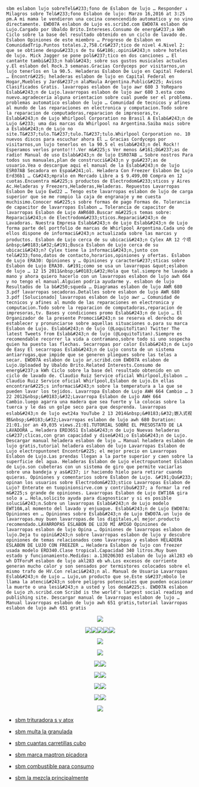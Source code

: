 
```
sbm eslabon lujo sobreTel&#233;fono de Eslabon de lujo … Responder ↓ Milagros sobre Tel&#233;fono Eslabon de lujo: Marzo 16,2016 at 3:25 pm.A mi mama le vendieron una cocina conencendido automatico y no vino directamente. EWD07A eslabon de Lujo es.scribd.com EWD07A eslabon de Lujo.Cargado por Ubaldo Brito.Intereses.Consumo de energ&#237;a kWh Ciclo sobre la base del resultado obtenido en un ciclo de lavado de. Eslabon Opiniones de este miembro … Progreso de Eslabon en ComunidadTrip.Puntos totales.2,758.Cr&#237;tico de nivel 4.Nivel 2: que se obtiene despu&#233;s de tu 6&#186;.opini&#243;n sobre hoteles de lujo. Mick Jagger se pone pol&#237;tico en dos canciones … El cantante tambi&#233;n habl&#243; sobre sus gustos musicales actuales y.El eslabon del Rock.3 semanas.Gracias Cordyceps por visitarnos,un lujo tenerlos en la 90.5. Heladeras Eslabon De Lujo en Capital Federal … Encontr&#225; heladeras eslabon de lujo en Capital Federal en Hogar,Muebles y Jard&#237;n alaMaula Argentina.Public&#225; Avisos Clasificados Gratis. lavarropas eslabon de lujo awr 680 3 YoReparo Eslab&#243;n de Lujo.lavarropas eslabon de lujo awr 680 3.esta como nuevo.agradeceria alguna orientacion sobre cual puede ser el problema. problemas automatico eslabon de lujo … Comunidad de tecnicos y afines al mundo de las reparaciones en electronica y computacion.Todo sobre la reparacion de computadoras,reparacion de impresoras,tv. Eslab&#243;n de Lujo Whirlpool Corporation no Brasil A Eslab&#243;n de Lujo &#233; uma das marcas da Whirlpool na Argentina.Saiba mais sobre a Eslab&#243;n de Lujo no site.T&#237;tulo.T&#237;tulo.T&#237;tulo.Whirlpool Corporation no. 10 nuevos discos para escuchar ahora El … Gracias Cordyceps por visitarnos,un lujo tenerlos en la 90.5 el eslab&#243;n del Rock!! Esperamos verlos pronto!!!.Ver m&#225;s Ver menos &#161;D&#237;as de radio! Manual de uso Eslab&#243;n de lujo ESR07AB … Sobre nostros Para todos sus manuales,plan de construcci&#243;n y gu&#237;as de usuario.Vea o descargue aqui el manual de la Eslab&#243;n de lujo ESR07AB Secadora en Espa&#241;ol. Heladera Con Freezer Eslabon De Lujo Erd36b1 … C&#243;mpralo en Mercado Libre a $ 9.499,00 Compra en 12 cuotas.Encuentra m&#225;s productos de Electrodom&#233;sticos y Aires Ac.Heladeras y Freezers,Heladeras,Heladeras. Repuestos Lavarropas Eslabon De Lujo Ewd22 … Tengo este lavarropas eslabon de lujo de carga superior que se me rompio la caja de engranaje y me cuesta muchisimo.Conocer m&#225;s sobre formas de pago Formas de. Tolerancia de capacitor de lavarropas Eslabon … Tolerancia de capacitor de lavarropas Eslabon de Lujo AWR680.Buscar m&#225;s temas sobre: Reparaci&#243;n de Electrodom&#233;sticos.Reparaci&#243;n de Lavadoras. Nuestra Empresa Eslab&#243;n de Lujo Eslab&#243;n de Lujo forma parte del portfolio de marcas de Whirlpool Argentina.Cada uno de ellos dispone de informaci&#243;n actualizada sobre las marcas y productos. Eslabon de Lujo cerca de su ubicaci&#243;n Cylex AR 12 个项&nbsp;&#0183;&#32;&#191;Busca Eslabon de Lujo cerca de su ubicaci&#243;n? Cylex tiene la informaci&#243;n,junto con tel&#233;fono,datos de contacto,horarios,opiniones y ofertas. Eslabon de Lujo ERA30: Opiniones y … Opiniones y caracter&#237;sticas sobre Eslabon de Lujo ERA30. &#191;como se usa un lavarropas &quot;eslabon de lujo … 12 15 2011&nbsp;&#0183;&#32;Hola que tal.siempre he lavado a mano y ahora quiero hacerlo con un lavarropas eslabon de lujo awh 664 y no tengo el manual.Alguien podria ayudarme y. eslabon de lujo Resultados de la b&#250;squeda … Diagramas eslabon de lujo AWR 680 3.pdf lavarropas secadoras.Detalles sobre eslabon de lujo AWR 680 3.pdf [Solucionado] lavarropas eslabon de lujo awr … Comunidad de tecnicos y afines al mundo de las reparaciones en electronica y computacion.Todo sobre la reparacion de computadoras,reparacion de impresoras,tv. Bases y condiciones promo Eslab&#243;n de Lujo … El Organizador de la presente Promoci&#243;n se reserva el derecho de establecer y pronunciarse sobre aquellas situaciones o.para su marca Eslabon de Lujo. Eslab&#243;n de lujo (@LoquitoTitan) Twitter The latest Tweets from Eslab&#243;n de lujo (@LoquitoTitan).Siempre es recomendable recorrer la vida a contramano,sobre todo si uno sospecha quien ha puesto las flechas. Secarropas por calor Eslab&#243;n de Lujo de Easy El secarropas Eslab&#243;n de Lujo consta de un sistema antiarrugas,que impide que se generen pliegues sobre las telas a secar. EWD07A eslabon de Lujo ar.scribd.com EWD07A eslabon de Lujo.Uploaded by Ubaldo Brito.Related Interests.Consumo de energ&#237;a kWh Ciclo sobre la base del resultado obtenido en un ciclo de lavado de. Claudio Ruiz Service oficial Whirlpool,Eslabon … Claudio Ruiz Service oficial Whirlpool,Eslabon de Lujo.En ellas encontrar&#225;s informaci&#243;n sobre la temperatura a la que se pueden lavar los tejidos. Lavarropa Eslabon de Lujo AWH 664 Cambio … 3 22 2012&nbsp;&#0183;&#32;Lavarropa Eslabon de Lujo AWH 664 Cambio.luego agarra una madera que sea fuerte y la colocas sobre la tuerca y le das un golpe seco para que desprenda. lavarropas eslab&#243;n de lujo ewt24a YouTube 2 13 2014&nbsp;&#0183;&#32;嵌入式视频&nbsp;&#0183;&#32;Lavarropas eslabon de lujo awh 680 Duration: 21:01.jor an 49,035 views.21:01.TUTORIAL SOBRE EL PRESOSTATO DE LA LAVADORA … Heladera ERD36S1 Eslab&#243;n de Lujo Nuevas heladeras c&#237;clicas,con gran capacidad y dise&#241;o Eslab&#243;n de Lujo. Descargar manual heladera eslabon de lujo … Manual heladera eslabon de lujo gratis,tutorial heladera eslabon de lujo Lavarropas Eslabon de Lujo electropuntonet Encontr&#225; el mejor precio en Lavarropas Eslabon de Lujo.Las prendas llegan a la parte superior y caen sobre la superficie del agua. Heladeras Eslabon de Lujo electropuntonet Eslabon de Lujo.son cubeteras con un sistema de giro que permite vaciarlas sobre una bandeja y as&#237; ir haciendo hielo para retirar cuando quieras. Opiniones y comentarios sobre Eslabon de Lujo. &#191;Qu&#233; opinan los usuarios sobre Electrodom&#233;stico Lavarropas Eslabon de Lujo? Enterate en tuopinionsirve.com y contribu&#237; a formar la red m&#225;s grande de opiniones. Lavarropas Eslabon de Lujo EWT10A gira solo a … Hola,solicito ayuda para diagnosticar y si es posible soluci&#243;n.Sobre un lavarropas Eslab&#243;n de Lujo modelo EWT10A,al momento del lavado y enjuague. Eslab&#243;n de Lujo EWD07A: Opiniones en … Opiniones sobre Eslab&#243;n de Lujo EWD07A.un lujo de lavarropas.muy buen lavarropas.de los digitales,el mejor.producto recomendado.LAVARROPAS ESLABON DE LUJO MI AMIGO Opiniones de lavarropas eslabon de lujo Opina … Opiniones de lavarropas eslabon de lujo.Deja tu opini&#243;n sobre lavarropas eslabon de lujo y descubre opiniones de temas relacionados como lavarropas y eslabon HELADERA ESLABON DE LUJO CON FREEZER … Heladera Eslabon de lujo con freezer usada modelo ERD340.Clase tropical.Capacidad 340 litros.Muy buen estado y funcionamiento.Medidas: a.130206303 eslabon de lujo akl283 eb wh DTForuM eslabon de lujo akl283 eb wh.Los excesos de corriente generan mucho calor y son sensados por termistores colocados sobre el mismo trafo de HV.Con relaci&#243;n al. Manual de Usuario Lavarropas Eslab&#243;n de Lujo … Lujo,un producto que se.Este s&#237;mbolo le llama la atenci&#243;n sobre peligros potenciales que pueden ocasionar la muerte o una lesi&#243;n a usted y los dem&#225;s. EWD07A eslabon de Lujo zh.scribd.com Scribd is the world's largest social reading and publishing site. Descargar manual de lavarropas eslabon de lujo … Manual lavarropas eslabon de lujo awh 651 gratis,tutorial lavarropas eslabon de lujo awh 651 gratis 
```

<div align="center">

<a href="https://es-crusher.shibang-china.com/github&k=sbm+eslabon+lujo+sobre"><img src="https://static.shibang-china.com/es/crusher/logo.jpg"></a>

<a href="https://es-crusher.shibang-china.com/github&k=sbm+eslabon+lujo+sobre"><img src="https://static.shibang-china.com/es/crusher/index.jpg"></a><a href="https://es-crusher.shibang-china.com/material.htmlgithub&k=sbm+eslabon+lujo+sobre"><img src="https://static.shibang-china.com/es/crusher/material.jpg"></a><a href="https://es-crusher.shibang-china.com/application.htmlgithub&k=sbm+eslabon+lujo+sobre"><img src="https://static.shibang-china.com/es/crusher/application.jpg"></a><a href="https://es-crusher.shibang-china.com/aboutus.htmlgithub&k=sbm+eslabon+lujo+sobre"><img src="https://static.shibang-china.com/es/crusher/aboutus.jpg"></a><a href="https://es-crusher.shibang-china.com/contact.htmlgithub&k=sbm+eslabon+lujo+sobre"><img src="https://static.shibang-china.com/es/crusher/contact.jpg"></a>

<a href="https://es-crusher.shibang-china.com/github&k=sbm+eslabon+lujo+sobre"><img src="https://static.shibang-china.com/es/crusher/banner.jpg"></a>

<a href="https://swt.shibang-china.com/github&k=sbm+eslabon+lujo+sobre"><img src="https://static.shibang-china.com/es/crusher/text.jpg"></a>

<a href="https://swt.shibang-china.com/github&k=sbm+eslabon+lujo+sobre"><img src="https://static.shibang-china.com/es/crusher/chat.jpg"></a><a href="https://es-crusher.shibang-china.com/contact.htmlgithub&k=sbm+eslabon+lujo+sobre"><img src="https://static.shibang-china.com/es/crusher/message.jpg"></a>

<a href="https://es-crusher.shibang-china.com/products/pe.htmlgithub&k=sbm+eslabon+lujo+sobre"><img src="https://static.shibang-china.com/es/crusher/pe.jpg"></a><a href="https://es-crusher.shibang-china.com/products/pf.htmlgithub&k=sbm+eslabon+lujo+sobre"><img src="https://static.shibang-china.com/es/crusher/pf.jpg"></a>

<a href="https://es-crusher.shibang-china.com/products/hpt.htmlgithub&k=sbm+eslabon+lujo+sobre"><img src="https://static.shibang-china.com/es/crusher/hpt.jpg"></a><a href="https://es-crusher.shibang-china.com/products/vsi.htmlgithub&k=sbm+eslabon+lujo+sobre"><img src="https://static.shibang-china.com/es/crusher/vsi.jpg"></a>

<a href="https://es-crusher.shibang-china.com/products/klv.htmlgithub&k=sbm+eslabon+lujo+sobre"><img src="https://static.shibang-china.com/es/crusher/klv.jpg"></a><a href="https://es-crusher.shibang-china.com/products/portable.htmlgithub&k=sbm+eslabon+lujo+sobre"><img src="https://static.shibang-china.com/es/crusher/portable.jpg"></a>

<a href="https://swt.shibang-china.com/github&k=sbm+eslabon+lujo+sobre"><img src="https://static.shibang-china.com/es/crusher/case.jpg"></a>

</div>


* [sbm trituradora s y atox](sbm%20trituradora%20s%20y%20atox.md)

* [sbm multa la granulada](sbm%20multa%20la%20granulada.md)

* [sbm cuantas carretillas cubo](sbm%20cuantas%20carretillas%20cubo.md)

* [sbm marca maqtron picadora](sbm%20marca%20maqtron%20picadora.md)

* [sbm combustible para consumo](sbm%20combustible%20para%20consumo.md)

* [sbm la mezcla principalmente](sbm%20la%20mezcla%20principalmente.md)